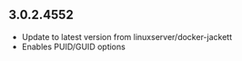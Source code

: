 ## 3.0.2.4552

- Update to latest version from linuxserver/docker-jackett
- Enables PUID/GUID options

